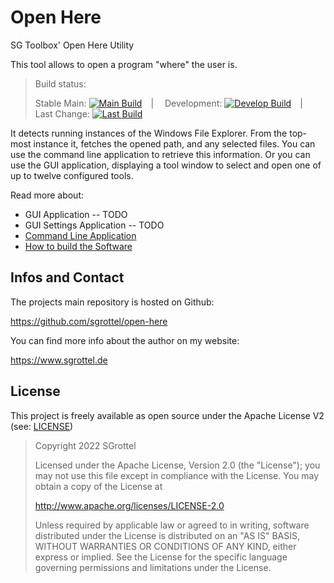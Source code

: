 # Open Here
SG Toolbox' Open Here Utility

This tool allows to open a program "where" the user is.

> Build status:
>
> Stable Main: [![Main Build](https://github.com/sgrottel/open-here/actions/workflows/build.yml/badge.svg?branch=main)](https://github.com/sgrottel/open-here/actions/workflows/build.yml?query=branch%3Amain)&emsp;|&emsp;
> Development: [![Develop Build](https://github.com/sgrottel/open-here/actions/workflows/build.yml/badge.svg?branch=develop)](https://github.com/sgrottel/open-here/actions/workflows/build.yml?query=branch%3Adevelop)&emsp;|&emsp;
> Last Change: [![Last Build](https://github.com/sgrottel/open-here/actions/workflows/build.yml/badge.svg)](https://github.com/sgrottel/open-here/actions/workflows/build.yml)

It detects running instances of the Windows File Explorer.
From the top-most instance it, fetches the opened path, and any selected files.
You can use the command line application to retrieve this information.
Or you can use the GUI application, displaying a tool window to select and open one of up to twelve configured tools.

Read more about:
* GUI Application -- TODO
* GUI Settings Application -- TODO
* [Command Line Application](./ConsoleApp/README.md)
* [How to build the Software](./HowtoBuild.md)


## Infos and Contact
The projects main repository is hosted on Github:

https://github.com/sgrottel/open-here

You can find more info about the author on my website:

https://www.sgrottel.de


## License
This project is freely available as open source under the Apache License V2 (see: [LICENSE](./LICENSE))

> Copyright 2022 SGrottel
>
> Licensed under the Apache License, Version 2.0 (the "License");
> you may not use this file except in compliance with the License.
> You may obtain a copy of the License at
>
> http://www.apache.org/licenses/LICENSE-2.0
>
> Unless required by applicable law or agreed to in writing, software
> distributed under the License is distributed on an "AS IS" BASIS,
> WITHOUT WARRANTIES OR CONDITIONS OF ANY KIND, either express or implied.
> See the License for the specific language governing permissions and
> limitations under the License.
